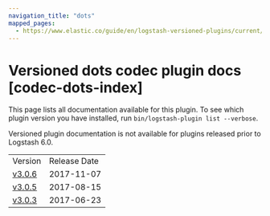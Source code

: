 ```yaml
---
navigation_title: "dots"
mapped_pages:
  - https://www.elastic.co/guide/en/logstash-versioned-plugins/current/codec-dots-index.html
---
```


# Versioned dots codec plugin docs [codec-dots-index]

This page lists all documentation available for this plugin. To see which plugin version you have installed, run `bin/logstash-plugin list --verbose`.

Versioned plugin documentation is not available for plugins released prior to Logstash 6.0.

| | |
| :- | :- |
| Version | Release Date |
| [v3.0.6](v3-0-6-plugins-codecs-dots.md) | 2017-11-07 |
| [v3.0.5](v3-0-5-plugins-codecs-dots.md) | 2017-08-15 |
| [v3.0.3](v3-0-3-plugins-codecs-dots.md) | 2017-06-23 |
